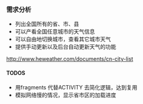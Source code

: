 ### 需求分析  
- 列出全国所有的省、市、县
- 可以产看全国任意城市的天气信息
- 可以自由地切换城市，查看其它城市天气
- 提供手动更新以及后台自动更新天气的功能

http://www.heweather.com/documents/cn-city-list

#### TODOS
- 用fragments 代替ACTIVITY 去简化逻辑，达到复用
- 模拟网络慢的情况，显示省市区的加载进度
